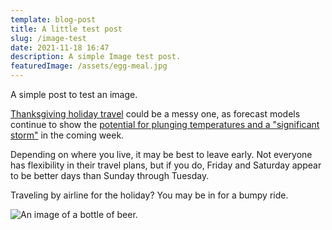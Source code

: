 ```yaml
---
template: blog-post
title: A little test post
slug: /image-test
date: 2021-11-18 16:47
description: A simple Image test post.
featuredImage: /assets/egg-meal.jpg
---
```

A simple post to test an image.

[Thanksgiving holiday travel](http://www.cnn.com/travel/article/holiday-travel-2021-forecast-how-to-prepare/index.html) could be a messy one, as forecast models continue to show the [potential for plunging temperatures and a "significant storm](http://www.cnn.com/2021/11/17/weather/thanksgiving-weather-forecast-travel/index.html)["](http://www.cnn.com/2021/11/17/weather/thanksgiving-weather-forecast-travel/index.html) in the coming week.

Depending on where you live, it may be best to leave early. Not everyone has flexibility in their travel plans, but if you do, Friday and Saturday appear to be better days than Sunday through Tuesday. 

Traveling by airline for the holiday? You may be in for a bumpy ride.



![An image of a bottle of beer.](/assets/beer.jpg "A post.")